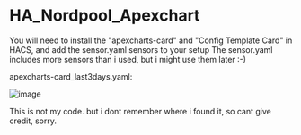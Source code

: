 # HA_Nordpool_Apexchart
You will need to install the "apexcharts-card" and "Config Template Card" in HACS, and add the sensor.yaml sensors to your setup
The sensor.yaml includes more sensors than i used, but i might use them later :-)

apexcharts-card_last3days.yaml:

![image](https://user-images.githubusercontent.com/59705799/153153176-f29e6388-55c8-401f-ad5f-9f0cbad37327.png)

This is not my code. but i dont remember where i found it, so cant give credit, sorry.
